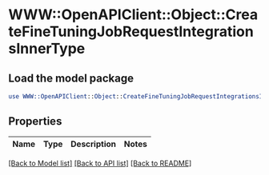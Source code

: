 # WWW::OpenAPIClient::Object::CreateFineTuningJobRequestIntegrationsInnerType

## Load the model package
```perl
use WWW::OpenAPIClient::Object::CreateFineTuningJobRequestIntegrationsInnerType;
```

## Properties
Name | Type | Description | Notes
------------ | ------------- | ------------- | -------------

[[Back to Model list]](../README.md#documentation-for-models) [[Back to API list]](../README.md#documentation-for-api-endpoints) [[Back to README]](../README.md)


